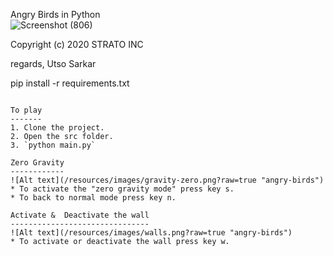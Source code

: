 Angry Birds in Python  
![Screenshot (806)](https://github.com/officiallyutso/angry-birds-in-python/assets/62977856/d0d5213b-4ffc-4f4a-9ccb-baba9b2c522c) 

Copyright (c) 2020 STRATO INC

regards, Utso Sarkar


pip install -r requirements.txt
```

To play
-------
1. Clone the project.
2. Open the src folder.
3. `python main.py`

Zero Gravity
------------
![Alt text](/resources/images/gravity-zero.png?raw=true "angry-birds")
* To activate the "zero gravity mode" press key s.
* To back to normal mode press key n.

Activate &  Deactivate the wall
-------------------------------
![Alt text](/resources/images/walls.png?raw=true "angry-birds")
* To activate or deactivate the wall press key w.
